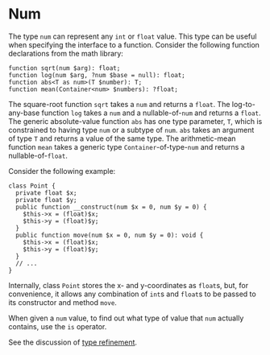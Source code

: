 # Num

The type `num` can represent any `int` or `float` value. This type can be useful when specifying the interface to a function. Consider the
following function declarations from the math library:

```hack no-extract
function sqrt(num $arg): float;
function log(num $arg, ?num $base = null): float;
function abs<T as num>(T $number): T;
function mean(Container<num> $numbers): ?float;
```

The square-root function `sqrt` takes a `num` and returns a `float`. The log-to-any-base function `log` takes a `num` and a nullable-of-`num`
and returns a `float`. The generic absolute-value function `abs` has one type parameter, `T`, which is constrained to having type `num` or a
subtype of `num`. `abs` takes an argument of type `T` and returns a value of the same type. The arithmetic-mean function `mean` takes a generic
type `Container`-of-type-`num` and returns a nullable-of-`float`.

Consider the following example:

```hack
class Point {
  private float $x;
  private float $y;
  public function __construct(num $x = 0, num $y = 0) {
    $this->x = (float)$x;
    $this->y = (float)$y;
  }
  public function move(num $x = 0, num $y = 0): void {
    $this->x = (float)$x;
    $this->y = (float)$y;
  }
  // ...
}
```

Internally, class `Point` stores the x- and y-coordinates as `float`s, but, for convenience, it allows any combination of `int`s and `float`s
to be passed to its constructor and method `move`.

When given a `num` value, to find out what type of value that `num` actually contains, use the `is` operator.

See the discussion of [type refinement](/docs/hack/types/type-refinement).
